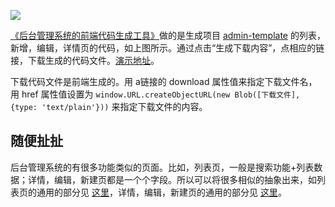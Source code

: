 
![](http://upload-images.jianshu.io/upload_images/16777-55187a48dda91c58.png?imageMogr2/auto-orient/strip%7CimageView2/2/w/1240)

[《后台管理系统的前端代码生成工具》](https://github.com/iamjoel/admin-fe-generator)做的是生成项目 [admin-template](https://github.com/iamjoel/admin-template) 的列表，新增，编辑，详情页的代码，如上图所示。通过点击“生成下载内容”，点相应的链接，下载生成的代码文件。[演示地址](https://iamjoel.github.io/admin-fe-generator/src/)。

下载代码文件是前端生成的。用 a链接的 download 属性值来指定下载文件名，用 href 属性值设置为 `window.URL.createObjectURL(new Blob([下载文件], {type: 'text/plain'}))` 来指定下载文件的内容。

## 随便扯扯
后台管理系统的有很多功能类似的页面。比如，列表页，一般是搜索功能+列表数据；详情，编辑，新建页都是一个个字段。所以可以将很多相似的抽象出来，如列表页的通用的部分见 [这里](https://github.com/iamjoel/admin-template/blob/master/src/mixin/list.js)，详情，编辑，新建页的通用的部分见 [这里](https://github.com/iamjoel/admin-template/blob/master/src/mixin/update.js)。
